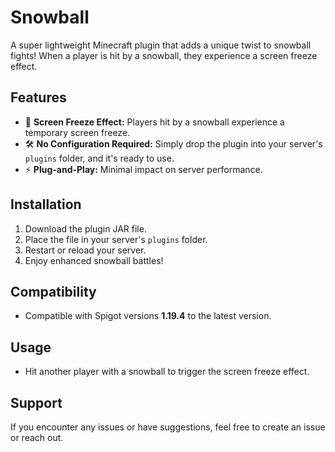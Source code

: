 # **Snowball**

A super lightweight Minecraft plugin that adds a unique twist to snowball fights! When a player is hit by a snowball, they experience a screen freeze effect.

## **Features**
- 📌 **Screen Freeze Effect:** Players hit by a snowball experience a temporary screen freeze.
- 🛠️ **No Configuration Required:** Simply drop the plugin into your server's `plugins` folder, and it's ready to use.
- ⚡ **Plug-and-Play:** Minimal impact on server performance.

## **Installation**
1. Download the plugin JAR file.
2. Place the file in your server's `plugins` folder.
3. Restart or reload your server.
4. Enjoy enhanced snowball battles!

## **Compatibility**
- Compatible with Spigot versions **1.19.4** to the latest version.

## **Usage**
- Hit another player with a snowball to trigger the screen freeze effect.

## **Support**
If you encounter any issues or have suggestions, feel free to create an issue or reach out.
